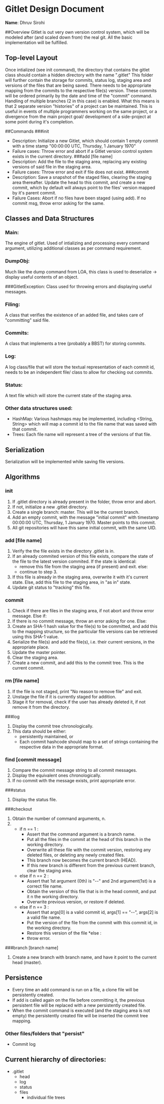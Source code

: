 # Gitlet Design Document

**Name**: Dhruv Sirohi

##Overview
Gitlet is out very own version control system, which will be modeled after (and scaled down from) the real git.
All the basic implementation will be fulfilled.

## Top-level Layout
Once intialized (see init command), the directory that contains the gitlet class should contain a hidden directory with 
the name ".gitlet"
This folder will further contain the storage for commits, status log, staging area and versions of the files that are being saved.
There needs to be appropriate mapping from the commits to the respective file(s) version. These commits will be ordered 
primarily by the date and time of the "commit" command.
Handling of multiple branches (2 in this case) is enabled. What this means is that 2 separate version "histories" of a
 project
can be maintained. This is useful in events of multiple programmers working on the same project, or a divergence from 
the 
main project goal/ development of a side-project at some point during it's completion.

##Commands
###init
* Description: Initialize a new Gitlet, which should contain 1 empty commit with a time stamp "00:00:00 UTC, Thursday,
1 January 1970"
* Failure cases: Throw error and abort if a Gitlet version control system exists in the current directory. 
###add [file name]
* Description: Add the file to the staging area, replacing any existing versions of said file in the staging area.
* Failure cases: Throw error and exit if file does not exist.
###commit
* Description: Save a snapshot of the staged files, clearing the staging area thereafter. Update the head to this commit,
and create a new commit, which by default will always point to the files' version mapped by it's parent commit. 
* Failure Cases: Abort if no files have been staged (using add). If no commit msg, throw error asking for the same.
## Classes and Data Structures

### Main: 
The engine of gitlet. Used of intializing and processing every command argument, utilizing additional classes
as per command requirement.

### DumpObj:
Much like the dump command from LOA, this class is used to deserialize -> display useful contents of an object.

###GitletException:
Class used for throwing errors and displaying useful messages.

### Filing: 
A class that verifies the existence of an added file, and takes care of "committing" said file.

### Commits: 
A class that implements a tree (probably a BBST) for storing commits.

### Log: 
A log class/file that will store the textual representation of each commit id, needs to be an independent file/
class to allow for checking out commits.

### Status: 
A text file which will store the current state of the staging area. 

### Other data structures used:
* HashMap: Various hashmaps may be implemented, including <String, String> which will map a commit id to the file name
 that was saved with that commit. 
 * Trees: Each file name will represent a tree of the versions of that file.

## Serialization
Serialization will be implemented while saving file versions.
## Algorithms
### init
1. If .gitlet directory is already present in the folder, throw error and abort.
2. If not, initialize a new .gitlet directory.
3. Create a single branch: master. This will be the current branch.
4. Add an empty commit, with the message "initial commit" with timestamp 00:00:00 UTC, Thursday, 1 January 1970.
Master points to this commit.
5. All git repositories will have this same initial commit, with the same UID.

### add [file name]
1. Verify the the file exists in the directory .gitlet is in.
2. If an already commited version of this file exists, compare the state of the file to the latest version commited.
If the state is identical:
    * remove this file from the staging area (if present) and exit.
else: 
    * continue to step 3.
3. If this file is already in the staging area, overwrite it with it's current state. Else,
add this file to the staging area, in "as in" state. 
4. Update git status to "tracking" this file. 

### commit
1. Check if there are files in the staging area, if not abort and throw error message. Else if: 
2. If there is no commit message, throw an error asking for one. Else:
3. Create an SHA-1 hash value for the file(s) to be committed, and add this to the mapping structure, so the particular
file versions can be retrieved using this SHA-1 value.
4. Serialize the file(s) and add the file(s), i.e. their current versions, in the appropriate place.
5. Update the master pointer.
6. Clear the staging area.
7. Create a new commit, and add this to the commit tree. This is the current commit.

### rm [file name]
1. If the file is not staged, print "No reason to remove file" and exit.
2. Unstage the file if it is currently staged for addition.
3. Stage it for removal, check if the user has already deleted it, if not remove it from the directory.

###log
1. Display the commit tree chronologically. 
2. This data should be either:
    * persistently maintained, or
    * Each commit hashcode should map to a set of strings containing the respective data
    in the appropriate format.
   
### find [commit message]
1. Compare the commit message string to all commit messages.
2. Display the equivalent ones chronologically.
3. If no commit with the message exists, print appropriate error.

###status
1. Display the status file.

###checkout 
1. Obtain the number of command arguments, n.
2.  * if n == 1 :
        * Assert that the command argument is a branch name.
        * Put all the files in the commit at the head of this branch in the working directory.
        * Overwrite all these file with the commit version, restoring any deleted files, or deleting 
        any newly created files.
        * This branch now becomes the current branch (HEAD).
        * If this new branch is different from the previous current branch, clear the staging area.
    * else if n == 2 :
        * Assert that 1st argument (0th) is "--" and 2nd argument(1st) is a correct file name.
        * Obtain the version of this file that is in the head commit, and put it n the working directory.
        * Overwrite previous version, or restore if deleted.
    * else if n == 3 :
        * Assert that args[0] is a valid commit id, args[1] == "--", args[2] is a valid file name.
        * Put the version of the file from the commit with this commit id, in the working directory.
        * Restore this version of the file
    *else :
        * throw error.

###branch [branch name]
1. Create a new branch with branch name, and have it point to the current head (master).
## Persistence
* Every time an add command is run on a file, a clone file will be persistently created.
* If add is called again on the file before committing it, the previous persistent file will be replaced with
a new persistently created file.
* When the commit command is executed (and the staging area is not empty) the persistently created file will be inserted 
the commit tree mapping.

### Other files/folders that "persist"
* Commit log

## Current hierarchy of directories:

* .gitlet 
     * head
     * log
     * status
     * files
        * individual file trees
     

  

